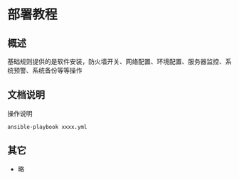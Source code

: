 # 部署教程

<!-- <p class="show-images"><img src="/images/undraw_static_assets_rpm6.svg" width="40%" /></p> -->

## 概述

基础规则提供的是软件安装，防火墙开关、网络配置、环境配置、服务器监控、系统预警、系统备份等等操作

## 文档说明

操作说明

```shell
ansible-playbook xxxx.yml
```

## 其它

- 略
